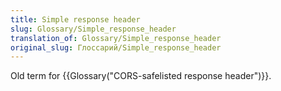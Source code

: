 ```yaml
---
title: Simple response header
slug: Glossary/Simple_response_header
translation_of: Glossary/Simple_response_header
original_slug: Глоссарий/Simple_response_header
---
```

Old term for {{Glossary("CORS-safelisted response header")}}.

